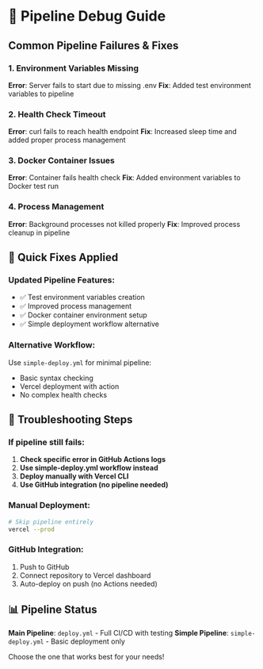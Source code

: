 # 🔧 Pipeline Debug Guide

## Common Pipeline Failures & Fixes

### 1. **Environment Variables Missing**
**Error**: Server fails to start due to missing .env
**Fix**: Added test environment variables to pipeline

### 2. **Health Check Timeout**
**Error**: curl fails to reach health endpoint
**Fix**: Increased sleep time and added proper process management

### 3. **Docker Container Issues**
**Error**: Container fails health check
**Fix**: Added environment variables to Docker test run

### 4. **Process Management**
**Error**: Background processes not killed properly
**Fix**: Improved process cleanup in pipeline

## 🚀 Quick Fixes Applied

### Updated Pipeline Features:
- ✅ Test environment variables creation
- ✅ Improved process management
- ✅ Docker container environment setup
- ✅ Simple deployment workflow alternative

### Alternative Workflow:
Use `simple-deploy.yml` for minimal pipeline:
- Basic syntax checking
- Vercel deployment with action
- No complex health checks

## 🔄 Troubleshooting Steps

### If pipeline still fails:

1. **Check specific error in GitHub Actions logs**
2. **Use simple-deploy.yml workflow instead**
3. **Deploy manually with Vercel CLI**
4. **Use GitHub integration (no pipeline needed)**

### Manual Deployment:
```bash
# Skip pipeline entirely
vercel --prod
```

### GitHub Integration:
1. Push to GitHub
2. Connect repository to Vercel dashboard
3. Auto-deploy on push (no Actions needed)

## 📊 Pipeline Status

**Main Pipeline**: `deploy.yml` - Full CI/CD with testing
**Simple Pipeline**: `simple-deploy.yml` - Basic deployment only

Choose the one that works best for your needs!
